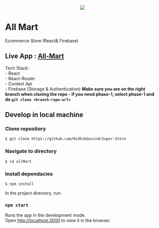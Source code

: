 
<div align="center">

![](https://raw.githubusercontent.com/theneoterik/All-Mart/main/allMart/AllMart.png) 

</div>

# All Mart

Ecommerce Store (React& Firebase)

## Live App : [All-Mart](https://ecomm-91dff.web.app/)




Tech Stack:  
    - React  
    - React-Router  
    - Context Api  
    - Firebase (Storage & Authentication)
**Make sure you are on the right branch when cloning the repo - If you need phase-1, select phase-1 and do `git clone <branch-repo-url>`**

## Develop in local machine

### Clone repository

```
$ git clone https://github.com/RidhikGovind/Super-Store
```

### Navigate to directory

```
$ cd allMart
```

### Install dependacies

```
$ npm install 
```


In the project directory, run:

### `npm start`

Runs the app in the development mode.\
Open [http://localhost:3000](http://localhost:3000) to view it in the browser.




